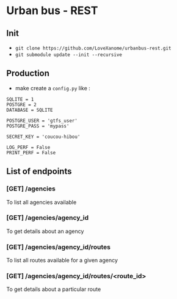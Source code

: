 # Urban bus - REST

## Init

* `git clone https://github.com/LoveXanome/urbanbus-rest.git`
* `git submodule update --init --recursive`

## Production

* make create a `config.py` like :
```
SQLITE = 1
POSTGRE = 2
DATABASE = SQLITE

POSTGRE_USER = 'gtfs_user'
POSTGRE_PASS = 'mypass'

SECRET_KEY = 'coucou-hibou'

LOG_PERF = False
PRINT_PERF = False
```
## List of endpoints
### [GET] /agencies
To list all agencies available

### [GET] /agencies/agency_id
To get details about an agency

### [GET] /agencies/agency_id/routes
To list all routes available for a given agency

### [GET] /agencies/agency_id/routes/<route_id>
To get details about a particular route
